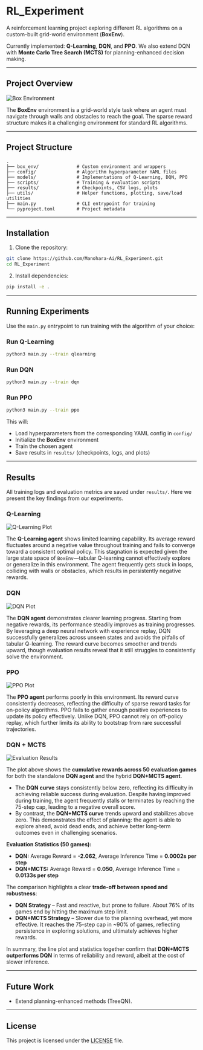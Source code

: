 # RL\_Experiment

A reinforcement learning project exploring different RL algorithms on a custom-built grid-world environment (**BoxEnv**).

Currently implemented: **Q-Learning**, **DQN**, and **PPO**. We also extend DQN with **Monte Carlo Tree Search (MCTS)** for planning-enhanced decision making.

---

## Project Overview

![Box Environment](box_env/envs/box_env.png)

The **BoxEnv** environment is a grid-world style task where an agent must navigate through walls and obstacles to reach the goal. The sparse reward structure makes it a challenging environment for standard RL algorithms.

---

## Project Structure

```
.
├── box_env/              # Custom environment and wrappers
├── config/               # Algorithm hyperparameter YAML files
├── models/               # Implementations of Q-Learning, DQN, PPO
├── scripts/              # Training & evaluation scripts
├── results/              # Checkpoints, CSV logs, plots
├── utils/                # Helper functions, plotting, save/load utilities
├── main.py               # CLI entrypoint for training
└── pyproject.toml        # Project metadata
```

---

## Installation

1. Clone the repository:

```bash
git clone https://github.com/Manohara-Ai/RL_Experiment.git
cd RL_Experiment
```

2. Install dependencies:

```bash
pip install -e .
```

---

## Running Experiments

Use the `main.py` entrypoint to run training with the algorithm of your choice:

### Run Q-Learning

```bash
python3 main.py --train qlearning
```

### Run DQN

```bash
python3 main.py --train dqn
```

### Run PPO

```bash
python3 main.py --train ppo
```

This will:

* Load hyperparameters from the corresponding YAML config in `config/`
* Initialize the **BoxEnv** environment
* Train the chosen agent
* Save results in `results/` (checkpoints, logs, and plots)

---

## Results

All training logs and evaluation metrics are saved under `results/`. Here we present the key findings from our experiments.

### **Q-Learning**

![Q-Learning Plot](results/plots/Q_Learning.png)

The **Q-Learning agent** shows limited learning capability. Its average reward fluctuates around a negative value throughout training and fails to converge toward a consistent optimal policy. This stagnation is expected given the large state space of `BoxEnv`—tabular Q-learning cannot effectively explore or generalize in this environment. The agent frequently gets stuck in loops, colliding with walls or obstacles, which results in persistently negative rewards.

### **DQN**

![DQN Plot](results/plots/DQN.png)

The **DQN agent** demonstrates clearer learning progress. Starting from negative rewards, its performance steadily improves as training progresses. By leveraging a deep neural network with experience replay, DQN successfully generalizes across unseen states and avoids the pitfalls of tabular Q-learning. The reward curve becomes smoother and trends upward, though evaluation results reveal that it still struggles to consistently solve the environment.

### **PPO**

![PPO Plot](results/plots/PPO.png)

The **PPO agent** performs poorly in this environment. Its reward curve consistently decreases, reflecting the difficulty of sparse reward tasks for on-policy algorithms. PPO fails to gather enough positive experiences to update its policy effectively. Unlike DQN, PPO cannot rely on off-policy replay, which further limits its ability to bootstrap from rare successful trajectories.

### **DQN + MCTS**

![Evaluation Results](results/plots/Evaluation_Results.png)

The plot above shows the **cumulative rewards across 50 evaluation games** for both the standalone **DQN agent** and the hybrid **DQN+MCTS agent**.


* The **DQN curve** stays consistently below zero, reflecting its difficulty in achieving reliable success during evaluation. Despite having improved during training, the agent frequently stalls or terminates by reaching the 75-step cap, leading to a negative overall score.
* By contrast, the **DQN+MCTS curve** trends upward and stabilizes above zero. This demonstrates the effect of planning: the agent is able to explore ahead, avoid dead ends, and achieve better long-term outcomes even in challenging scenarios.


**Evaluation Statistics (50 games):**


* **DQN:** Average Reward = **-2.062**, Average Inference Time = **0.0002s per step**
* **DQN+MCTS:** Average Reward = **0.050**, Average Inference Time = **0.0133s per step**


The comparison highlights a clear **trade-off between speed and robustness**:


* **DQN Strategy** – Fast and reactive, but prone to failure. About 76% of its games end by hitting the maximum step limit.
* **DQN+MCTS Strategy** – Slower due to the planning overhead, yet more effective. It reaches the 75-step cap in ~90% of games, reflecting persistence in exploring solutions, and ultimately achieves higher rewards.


In summary, the line plot and statistics together confirm that **DQN+MCTS outperforms DQN** in terms of reliability and reward, albeit at the cost of slower inference.

---

## Future Work

* Extend planning-enhanced methods (TreeQN).

---

## License

This project is licensed under the [LICENSE](LICENSE) file.
